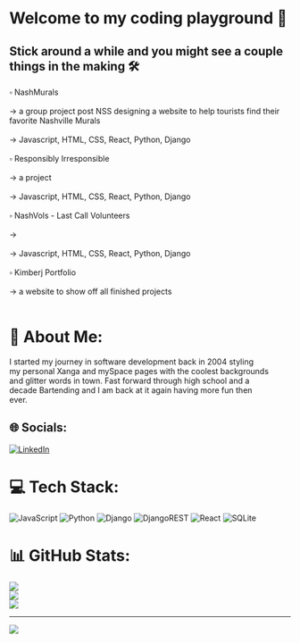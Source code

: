 # Welcome to my coding playground 🛝
## Stick around a while and you might see a couple things in the making 🛠
▫ NashMurals<br><br>            -> a group project post NSS designing a website to help tourists find their favorite Nashville Murals<br><br>            -> Javascript, HTML, CSS, React, Python, Django <br><br>    ▫ Responsibly Irresponsible<br><br>            -> a project<br><br>            -> Javascript, HTML, CSS, React, Python, Django <br><br>    ▫ NashVols - Last Call Volunteers<br><br>            -> <br><br>            -> Javascript, HTML, CSS, React, Python, Django <br><br>    ▫ Kimberj Portfolio <br><br>            -> a website to show off all finished projects<br><br>            
# 💫 About Me:

I started my journey in software development back in 2004 styling <br>my personal Xanga and mySpace pages with the coolest backgrounds <br>and glitter words in town. Fast forward through high school and a <br>decade Bartending and I am back at it again having more fun then <br>ever. 


## 🌐 Socials:
[![LinkedIn](https://img.shields.io/badge/LinkedIn-%230077B5.svg?logo=linkedin&logoColor=white)](https://linkedin.com/in/kimberburton) 

# 💻 Tech Stack:
![JavaScript](https://img.shields.io/badge/javascript-%23323330.svg?style=for-the-badge&logo=javascript&logoColor=%23F7DF1E) ![Python](https://img.shields.io/badge/python-3670A0?style=for-the-badge&logo=python&logoColor=ffdd54) ![Django](https://img.shields.io/badge/django-%23092E20.svg?style=for-the-badge&logo=django&logoColor=white) ![DjangoREST](https://img.shields.io/badge/DJANGO-REST-ff1709?style=for-the-badge&logo=django&logoColor=white&color=ff1709&labelColor=gray) ![React](https://img.shields.io/badge/react-%2320232a.svg?style=for-the-badge&logo=react&logoColor=%2361DAFB) ![SQLite](https://img.shields.io/badge/sqlite-%2307405e.svg?style=for-the-badge&logo=sqlite&logoColor=white)
# 📊 GitHub Stats:
![](https://github-readme-stats.vercel.app/api?username=kjburton03&theme=merko&hide_border=true&include_all_commits=false&count_private=false)<br/>
![](https://github-readme-streak-stats.herokuapp.com/?user=kjburton03&theme=merko&hide_border=true)<br/>
![](https://github-readme-stats.vercel.app/api/top-langs/?username=kjburton03&theme=merko&hide_border=true&include_all_commits=false&count_private=false&layout=compact)

---
[![](https://visitcount.itsvg.in/api?id=kjburton03&icon=0&color=0)](https://visitcount.itsvg.in)

<!-- Proudly created with GPRM ( https://gprm.itsvg.in ) -->
